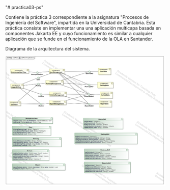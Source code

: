 "# practica03-ps" 

Contiene la práctica 3 correspondiente a la asignatura "Procesos de Ingeniería del Software", impartida en la Universidad de Cantabria. Esta práctica consiste en implementar una una aplicación multicapa basada en componentes Jakarta EE y cuyo funcionamiento es similar a cualquier aplicación que se funde en el funcionamiento de la OLA en Santander.

Diagrama de la arquitectura del sistema.

![](Docs/Models/UCPark-Arquitectura.svg)